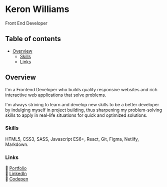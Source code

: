 # Keron Williams

Front End Developer

## Table of contents

- [Overview](#overview)
  - [Skills](#skills)
  - [Links](#links)

## Overview

I'm a Frontend Developer who builds quality responsive websites and rich interactive web applications that solve problems.

I'm always striving to learn and develop new skills to be a better developer by indulging myself in project building, thus sharpening my problem-solving skills to apply in real-life situations for quick and optimized solutions.

### Skills

HTML5, CSS3, SASS, Javascript ES6+, React, Git, Figma, Netlify, Markdown.

### Links

🔗 [Portfolio](https://ikeronx.github.io/portfolio-v2/)<br>
🔗 [LinkedIn](https://www.linkedin.com/in/keron-williams/)<br>
🔗 [Codepen](https://codepen.io/ikeronx)
